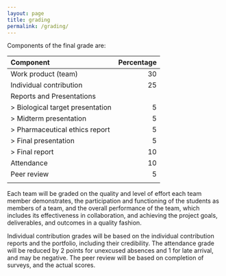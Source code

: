 ```yaml
---
layout: page
title: grading
permalink: /grading/
---
```


Components of the final grade are:

| **Component**                      | **Percentage** |
| :---                           | ---: |
| Work product (team)            | 30 |
| Individual contribution        | 25 |
| Reports and Presentations      |    |
| > Biological target presentation | 5  |
| > Midterm presentation         | 5  |
| > Pharmaceutical ethics report   | 5  |
| > Final presentation             | 5  |
| > Final report                   | 10 |
| Attendance                     | 10 |
| Peer review                    | 5  |
| | |

Each team will be graded on the quality and level of effort each team member demonstrates, the participation and functioning of the students as members of a team, and the overall performance of the team, which includes its effectiveness in collaboration, and achieving the project goals, deliverables, and outcomes in a quality fashion.

Individual contribution grades will be based on the individual contribution reports and the portfolio, including their credibility. The attendance grade will be reduced by 2 points for unexcused absences and 1 for late arrival, and may be negative. The peer review will be based on completion of surveys, and the actual scores.
